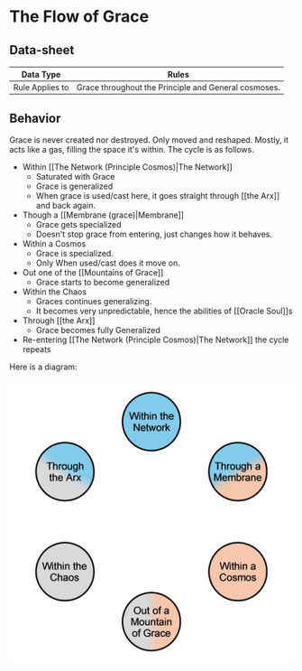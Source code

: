 # The Flow of Grace

## Data-sheet

| Data Type | Rules |
| --- | --- |
| Rule Applies to | Grace throughout the Principle and General cosmoses. |

## Behavior

Grace is never created nor destroyed. Only moved and reshaped. Mostly, it acts like a gas, filling the space it's within. The cycle is as follows.

- Within [[The Network (Principle Cosmos)|The Network]]
  - Saturated with Grace
  - Grace is generalized
  - When grace is used/cast here, it goes straight through [[the Arx]] and back again.
- Though a [[Membrane (grace)|Membrane]]
  - Grace gets specialized
  - Doesn't stop grace from entering, just changes how it behaves.
- Within a Cosmos
  - Grace is specialized.
  - Only When used/cast does it move on.
- Out one of the [[Mountains of Grace]]
  - Grace starts to become generalized
- Within the Chaos
  - Graces continues generalizing.
  - It becomes very unpredictable, hence the abilities of [[Oracle Soul]]s
- Through [[the Arx]]
  - Grace becomes fully Generalized
- Re-entering [[The Network (Principle Cosmos)|The Network]] the cycle repeats

Here is a diagram:

![Flow of Grace](../Visual/FlowOfGrace.png)
